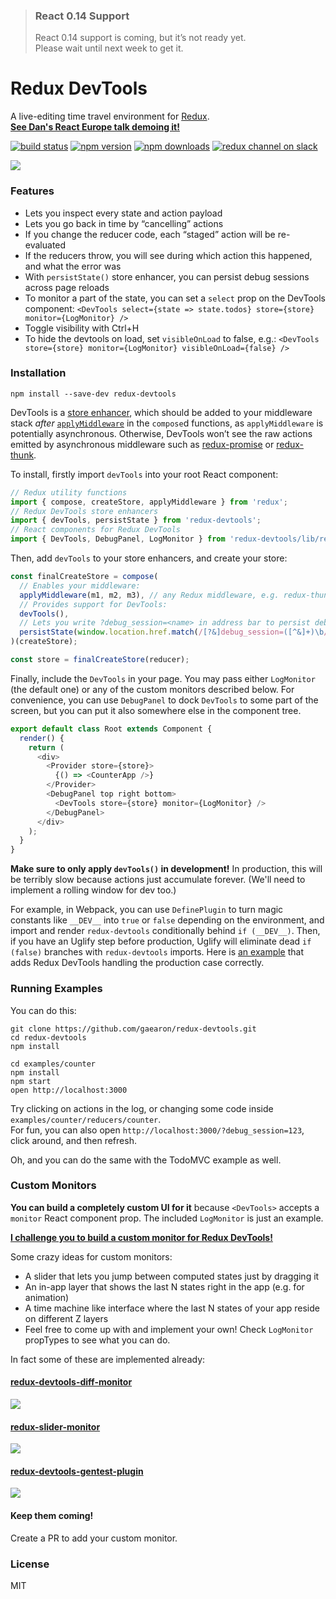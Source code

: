 >### React 0.14 Support
>React 0.14 support is coming, but it’s not ready yet.  
>Please wait until next week to get it.


Redux DevTools
=========================

A live-editing time travel environment for [Redux](https://github.com/rackt/redux).  
**[See Dan's React Europe talk demoing it!](http://youtube.com/watch?v=xsSnOQynTHs)**

[![build status](https://img.shields.io/travis/gaearon/redux-devtools/master.svg?style=flat-square)](https://travis-ci.org/gaearon/redux-devtools)
[![npm version](https://img.shields.io/npm/v/redux-devtools.svg?style=flat-square)](https://www.npmjs.com/package/redux-devtools)
[![npm downloads](https://img.shields.io/npm/dm/redux-devtools.svg?style=flat-square)](https://www.npmjs.com/package/redux-devtools)
[![redux channel on slack](https://img.shields.io/badge/slack-redux@reactiflux-61DAFB.svg?style=flat-square)](http://www.reactiflux.com)


![](http://i.imgur.com/J4GeW0M.gif)

### Features

* Lets you inspect every state and action payload
* Lets you go back in time by “cancelling” actions
* If you change the reducer code, each “staged” action will be re-evaluated
* If the reducers throw, you will see during which action this happened, and what the error was
* With `persistState()` store enhancer, you can persist debug sessions across page reloads
* To monitor a part of the state, you can set a `select` prop on the DevTools component: `<DevTools select={state => state.todos} store={store} monitor={LogMonitor} />`
* Toggle visibility with Ctrl+H
* To hide the devtools on load, set `visibleOnLoad` to false, e.g.: `<DevTools store={store} monitor={LogMonitor} visibleOnLoad={false} />`

### Installation

```
npm install --save-dev redux-devtools
```

DevTools is a [store enhancer](http://rackt.github.io/redux/docs/Glossary.html#store-enhancer), which should be added to your middleware stack *after* [`applyMiddleware`](http://rackt.github.io/redux/docs/api/applyMiddleware.html) in the `compose`d functions, as `applyMiddleware` is potentially asynchronous. Otherwise, DevTools won’t see the raw actions emitted by asynchronous middleware such as [redux-promise](https://github.com/acdlite/redux-promise) or [redux-thunk](https://github.com/gaearon/redux-thunk).

To install, firstly import `devTools` into your root React component:

```js
// Redux utility functions
import { compose, createStore, applyMiddleware } from 'redux';
// Redux DevTools store enhancers
import { devTools, persistState } from 'redux-devtools';
// React components for Redux DevTools
import { DevTools, DebugPanel, LogMonitor } from 'redux-devtools/lib/react';
```

Then, add `devTools` to your store enhancers, and create your store:

```js
const finalCreateStore = compose(
  // Enables your middleware:
  applyMiddleware(m1, m2, m3), // any Redux middleware, e.g. redux-thunk
  // Provides support for DevTools:
  devTools(),
  // Lets you write ?debug_session=<name> in address bar to persist debug sessions
  persistState(window.location.href.match(/[?&]debug_session=([^&]+)\b/))
)(createStore);

const store = finalCreateStore(reducer);
```

Finally, include the `DevTools` in your page. You may pass either `LogMonitor` (the default one) or any of the custom monitors described below. For convenience, you can use `DebugPanel` to dock `DevTools` to some part of the screen, but you can put it also somewhere else in the component tree.

```js
export default class Root extends Component {
  render() {
    return (
      <div>
        <Provider store={store}>
          {() => <CounterApp />}
        </Provider>
        <DebugPanel top right bottom>
          <DevTools store={store} monitor={LogMonitor} />
        </DebugPanel>
      </div>
    );
  }
}
```

**Make sure to only apply `devTools()` in development!** In production, this will be terribly slow because actions just accumulate forever. (We'll need to implement a rolling window for dev too.)

For example, in Webpack, you can use `DefinePlugin` to turn magic constants like `__DEV__` into `true` or `false` depending on the environment, and import and render `redux-devtools` conditionally behind `if (__DEV__)`. Then, if you have an Uglify step before production, Uglify will eliminate dead `if (false)` branches with `redux-devtools` imports. Here is [an example](https://github.com/erikras/react-redux-universal-hot-example/) that adds Redux DevTools handling the production case correctly.

### Running Examples

You can do this:

```
git clone https://github.com/gaearon/redux-devtools.git
cd redux-devtools
npm install

cd examples/counter
npm install
npm start
open http://localhost:3000
```

Try clicking on actions in the log, or changing some code inside `examples/counter/reducers/counter`.  
For fun, you can also open `http://localhost:3000/?debug_session=123`, click around, and then refresh.

Oh, and you can do the same with the TodoMVC example as well.

### Custom Monitors

**You can build a completely custom UI for it** because `<DevTools>` accepts a `monitor` React component prop. The included `LogMonitor` is just an example.

**[I challenge you to build a custom monitor for Redux DevTools!](https://github.com/gaearon/redux-devtools/issues/3)**

Some crazy ideas for custom monitors:

* A slider that lets you jump between computed states just by dragging it
* An in-app layer that shows the last N states right in the app (e.g. for animation)
* A time machine like interface where the last N states of your app reside on different Z layers
* Feel free to come up with and implement your own! Check `LogMonitor` propTypes to see what you can do.

In fact some of these are implemented already:

#### [redux-devtools-diff-monitor](https://github.com/whetstone/redux-devtools-diff-monitor)

![](http://i.imgur.com/rvCR9OQ.png)

#### [redux-slider-monitor](https://github.com/calesce/redux-slider-monitor)

![](https://camo.githubusercontent.com/d61984306d27d5e0739efc2d57c56ba7aed7996c/68747470733a2f2f73332e616d617a6f6e6177732e636f6d2f662e636c2e6c792f6974656d732f3269314c3147316e3161316833793161324f31772f53637265656e2532305265636f7264696e67253230323031352d30382d3034253230617425323030372e3435253230504d2e676966)

#### [redux-devtools-gentest-plugin](https://github.com/lapanoid/redux-devtools-gentest-plugin)

![](https://camo.githubusercontent.com/71452cc55bc2ac2016dc05e4b6207c5777028a67/687474703a2f2f646c312e6a6f78692e6e65742f64726976652f303031302f333937372f3639323130352f3135303731362f643235343637613236362e706e67)

#### Keep them coming!

Create a PR to add your custom monitor.

### License

MIT
